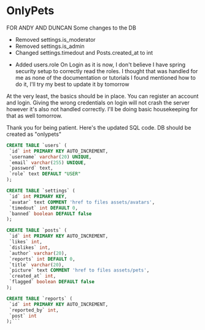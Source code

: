 # OnlyPets

FOR ANDY AND DUNCAN
Some changes to the DB
- Removed settings.is_moderator
- Removed settings.is_admin
- Changed settings.timedout and Posts.created_at to int
+ Added users.role
  On Login as it is now, I don't believe I have spring security setup to correctly read the roles. I thought that was handled for me as none of the documentation
  or tutorials I found mentioned how to do it, I'll try my best to update it by tomorrow
  
 At the very least, the basics should be in place. You can register an account and login. Giving the wrong credentials on login will not crash the server
 however it's also not handled correctly. I'll be doing basic housekeeping for that as well tomorrow.
 
 Thank you for being patient. Here's the updated SQL code. DB should be created as "onlypets"
 ```SQL
 CREATE TABLE `users` (
  `id` int PRIMARY KEY AUTO_INCREMENT,
  `username` varchar(20) UNIQUE,
  `email` varchar(255) UNIQUE,
  `password` text,
  `role` text DEFAULT "USER"
);

CREATE TABLE `settings` (
  `id` int PRIMARY KEY,
  `avatar` text COMMENT 'href to files assets/avatars',
  `timedout` int DEFAULT 0,
  `banned` boolean DEFAULT false
);

CREATE TABLE `posts` (
  `id` int PRIMARY KEY AUTO_INCREMENT,
  `likes` int,
  `dislikes` int,
  `author` varchar(20),
  `reports` int DEFAULT 0,
  `title` varchar(20),
  `picture` text COMMENT 'href to files assets/pets',
  `created_at` int,
  `flagged` boolean DEFAULT false
);

CREATE TABLE `reports` (
  `id` int PRIMARY KEY AUTO_INCREMENT,
  `reported_by` int,
  `post` int
);```
